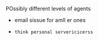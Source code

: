 POssibly different levels of agents

 -  email sissue for amll er ones 
   -     think personal servericicerss